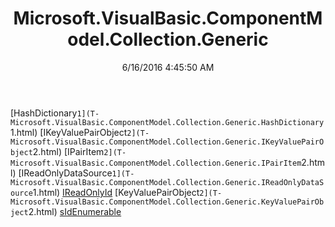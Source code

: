 ﻿---
title: Microsoft.VisualBasic.ComponentModel.Collection.Generic
date: 6/16/2016 4:45:50 AM
---

[HashDictionary`1](T-Microsoft.VisualBasic.ComponentModel.Collection.Generic.HashDictionary`1.html)
[IKeyValuePairObject`2](T-Microsoft.VisualBasic.ComponentModel.Collection.Generic.IKeyValuePairObject`2.html)
[IPairItem`2](T-Microsoft.VisualBasic.ComponentModel.Collection.Generic.IPairItem`2.html)
[IReadOnlyDataSource`1](T-Microsoft.VisualBasic.ComponentModel.Collection.Generic.IReadOnlyDataSource`1.html)
[IReadOnlyId](T-Microsoft.VisualBasic.ComponentModel.Collection.Generic.IReadOnlyId.html)
[KeyValuePairObject`2](T-Microsoft.VisualBasic.ComponentModel.Collection.Generic.KeyValuePairObject`2.html)
[sIdEnumerable](T-Microsoft.VisualBasic.ComponentModel.Collection.Generic.sIdEnumerable.html)
